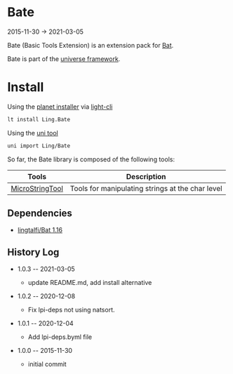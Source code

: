 Bate
==========
2015-11-30 -> 2021-03-05





Bate (Basic Tools Extension) is an extension pack for [Bat](https://github.com/lingtalfi/Bat).




Bate is part of the [universe framework](https://github.com/karayabin/universe-snapshot).


Install
=============


Using the [planet installer](https://github.com/lingtalfi/Light_PlanetInstaller) via [light-cli](https://github.com/lingtalfi/Light_Cli)
```bash
lt install Ling.Bate
```

Using the [uni tool](https://github.com/lingtalfi/universe-naive-importer)
```bash
uni import Ling/Bate
```





So far, the Bate library is composed of the following tools:



Tools       |       Description
----------- | -----------------------
[MicroStringTool]( https://github.com/lingtalfi/Bate/blob/master/MicroStringTool.md )          |       Tools for manipulating strings at the char level



Dependencies
------------------

- [lingtalfi/Bat 1.16](https://github.com/lingtalfi/Bat)



History Log
------------------

- 1.0.3 -- 2021-03-05

    - update README.md, add install alternative

- 1.0.2 -- 2020-12-08

    - Fix lpi-deps not using natsort.

- 1.0.1 -- 2020-12-04

    - Add lpi-deps.byml file

- 1.0.0 -- 2015-11-30

    - initial commit
    
    